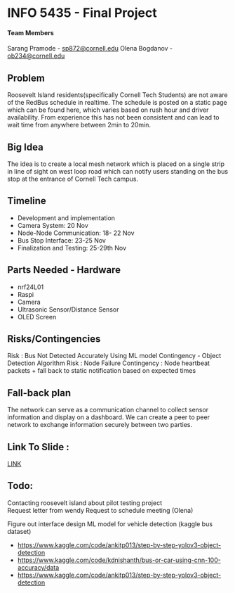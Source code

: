 # INFO 5435 - Final Project

#### Team Members
Sarang Pramode - sp872@cornell.edu
Olena Bogdanov - ob234@cornell.edu

## Problem 
Roosevelt Island residents(specifically Cornell Tech Students) are not aware of the RedBus schedule in realtime. The schedule is posted on a static page which can be found here, which varies based on rush hour and driver availability. From experience this has not been consistent and can lead to wait time from anywhere between 2min to 20min. 

## Big Idea
The idea is to create a local mesh network which is placed on a single strip in line of sight on west loop road which can notify users standing on the bus stop at the entrance of Cornell Tech campus.

## Timeline
- Development and implementation
- Camera System:  20 Nov
- Node-Node Communication: 18- 22 Nov
- Bus Stop Interface: 23-25 Nov
- Finalization and Testing: 25-29th Nov

## Parts Needed - Hardware
- nrf24L01
- Raspi
- Camera
- Ultrasonic Sensor/Distance Sensor
- OLED Screen

## Risks/Contingencies
Risk : Bus Not Detected Accurately Using ML model
Contingency - Object Detection Algorithm
Risk : Node Failure
Contingency : Node heartbeat packets + fall back to static notification based on expected times

## Fall-back plan
The network can serve as a communication channel to collect sensor information and display on a dashboard. 
We can create a peer to peer network to exchange information securely between two parties.

## Link To Slide : 
[LINK](https://docs.google.com/presentation/d/1d0rzevYsG6oxGAt7zeWrucS63koTa7eo6vatCob5x00/edit?usp=sharing)

## Todo: 
Contacting roosevelt island about pilot testing project  
Request letter from wendy 
Request to schedule meeting (Olena) 

Figure out interface design
ML model for vehicle detection (kaggle bus dataset) 

- https://www.kaggle.com/code/ankitp013/step-by-step-yolov3-object-detection
- https://www.kaggle.com/code/kdnishanth/bus-or-car-using-cnn-100-accuracy/data
- https://www.kaggle.com/code/ankitp013/step-by-step-yolov3-object-detection




